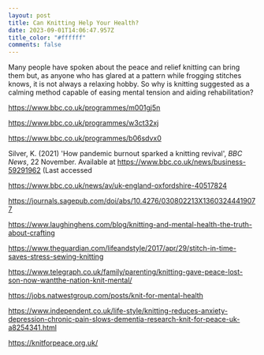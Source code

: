 ```yaml
---
layout: post
title: Can Knitting Help Your Health?
date: 2023-09-01T14:06:47.957Z
title_color: "#ffffff"
comments: false
---
```

M﻿any people have spoken about the peace and relief knitting can bring them but, as anyone who has glared at a pattern while frogging stitches knows, it is not always a relaxing hobby. So why is knitting suggested as a calming method capable of easing mental tension and aiding rehabilitation?



https://www.bbc.co.uk/programmes/m001gj5n

https://www.bbc.co.uk/programmes/w3ct32xj

https://www.bbc.co.uk/programmes/b06sdvx0

Silver, K. (2021) 'How pandemic burnout sparked a knitting revival', *BBC News*, 22 November. Available at https://www.bbc.co.uk/news/business-59291962 (Last accessed 

https://www.bbc.co.uk/news/av/uk-england-oxfordshire-40517824

https://journals.sagepub.com/doi/abs/10.4276/030802213X13603244419077

https://www.laughinghens.com/blog/knitting-and-mental-health-the-truth-about-crafting

https://www.theguardian.com/lifeandstyle/2017/apr/29/stitch-in-time-saves-stress-sewing-knitting

https://www.telegraph.co.uk/family/parenting/knitting-gave-peace-lost-son-now-wantthe-nation-knit-mental/

https://jobs.natwestgroup.com/posts/knit-for-mental-health

https://www.independent.co.uk/life-style/knitting-reduces-anxiety-depression-chronic-pain-slows-dementia-research-knit-for-peace-uk-a8254341.html

https://knitforpeace.org.uk/